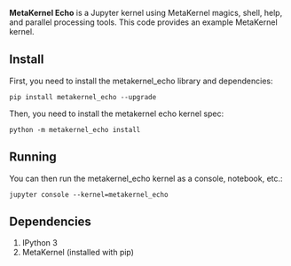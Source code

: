 **MetaKernel Echo** is a Jupyter kernel using MetaKernel magics, shell, help, and parallel processing tools. This code provides an example MetaKernel kernel.

## Install

First, you need to install the metakernel_echo library and dependencies:

```shell
pip install metakernel_echo --upgrade
```

Then, you need to install the metakernel echo kernel spec:

```shell
python -m metakernel_echo install
```

## Running

You can then run the metakernel_echo kernel as a console, notebook, etc.:

```shell
jupyter console --kernel=metakernel_echo
```

## Dependencies

1. IPython 3
1. MetaKernel (installed with pip)
